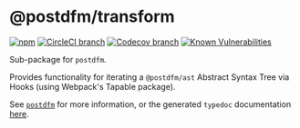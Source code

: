 # @postdfm/transform

[![npm](https://img.shields.io/npm/v/@postdfm/transform.svg?label=npm)](https://www.npmjs.com/package/@postdfm/transform)
[![CircleCI branch](https://img.shields.io/circleci/project/github/spiltcoffee/postdfm/master.svg)](https://circleci.com)
[![Codecov branch](https://img.shields.io/codecov/c/gh/spiltcoffee/postdfm/master.svg)](https://codecov.io)
[![Known Vulnerabilities](https://snyk.io/test/github/spiltcoffee/postdfm/badge.svg?targetFile=packages/@postdfm/transform/package.json)](https://snyk.io/test/github/spiltcoffee/postdfm?targetFile=packages/@postdfm/transform/package.json)

Sub-package for `postdfm`.

Provides functionality for iterating a `@postdfm/ast` Abstract Syntax Tree via Hooks (using Webpack's Tapable package).

See [`postdfm`](https://github.com/spiltcoffee/postdfm) for more information, or the generated `typedoc` documentation [here](https://spiltcoffee.com/docs/@postdfm/transform/).
